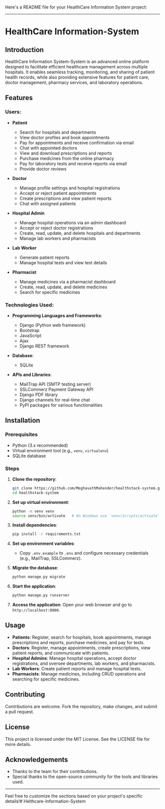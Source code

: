 Here's a README file for your HealthCare Information System project:

---

# HealthCare Information-System

## Introduction
HealthCare Information System-System is an advanced online platform designed to facilitate efficient healthcare management across multiple hospitals. It enables seamless tracking, monitoring, and sharing of patient health records, while also providing extensive features for patient care, doctor management, pharmacy services, and laboratory operations.

## Features

### Users:
- **Patient**
  - Search for hospitals and departments
  - View doctor profiles and book appointments
  - Pay for appointments and receive confirmation via email
  - Chat with appointed doctors
  - View and download prescriptions and reports
  - Purchase medicines from the online pharmacy
  - Pay for laboratory tests and receive reports via email
  - Provide doctor reviews

- **Doctor**
  - Manage profile settings and hospital registrations
  - Accept or reject patient appointments
  - Create prescriptions and view patient reports
  - Chat with assigned patients

- **Hospital Admin**
  - Manage hospital operations via an admin dashboard
  - Accept or reject doctor registrations
  - Create, read, update, and delete hospitals and departments
  - Manage lab workers and pharmacists

- **Lab Worker**
  - Generate patient reports
  - Manage hospital tests and view test details

- **Pharmacist**
  - Manage medicines via a pharmacist dashboard
  - Create, read, update, and delete medicines
  - Search for specific medicines

### Technologies Used:
- **Programming Languages and Frameworks**:
  - Django (Python web framework)
  - Bootstrap
  - JavaScript
  - Ajax
  - Django REST framework

- **Database**:
  - SQLite

- **APIs and Libraries**:
  - MailTrap API (SMTP testing server)
  - SSLCommerz Payment Gateway API
  - Django PDF library
  - Django channels for real-time chat
  - PyPI packages for various functionalities

## Installation

### Prerequisites
- Python (3.x recommended)
- Virtual environment tool (e.g., `venv`, `virtualenv`)
- SQLite database

### Steps
1. **Clone the repository**:
   ```bash
   git clone https://github.com/MeghavathMahender/healthstack-system.git
   cd healthstack-system
   ```

2. **Set up virtual environment**:
   ```bash
   python -m venv venv
   source venv/bin/activate   # On Windows use `venv\Scripts\activate`
   ```

3. **Install dependencies**:
   ```bash
   pip install -r requirements.txt
   ```

4. **Set up environment variables**:
   - Copy `.env.example` to `.env` and configure necessary credentials (e.g., MailTrap, SSLCommerz).

5. **Migrate the database**:
   ```bash
   python manage.py migrate
   ```

6. **Start the application**:
   ```bash
   python manage.py runserver
   ```

7. **Access the application**:
   Open your web browser and go to `http://localhost:8000`.

## Usage
- **Patients**: Register, search for hospitals, book appointments, manage prescriptions and reports, purchase medicines, and pay for tests.
- **Doctors**: Register, manage appointments, create prescriptions, view patient reports, and communicate with patients.
- **Hospital Admins**: Manage hospital operations, accept doctor registrations, and oversee departments, lab workers, and pharmacists.
- **Lab Workers**: Create patient reports and manage hospital tests.
- **Pharmacists**: Manage medicines, including CRUD operations and searching for specific medicines.

## Contributing
Contributions are welcome. Fork the repository, make changes, and submit a pull request.

## License
This project is licensed under the MIT License. See the LICENSE file for more details.

## Acknowledgements
- Thanks to the team for their contributions.
- Special thanks to the open-source community for the tools and libraries used.

---

Feel free to customize the sections based on your project's specific details!# Helthcare-Information-System
